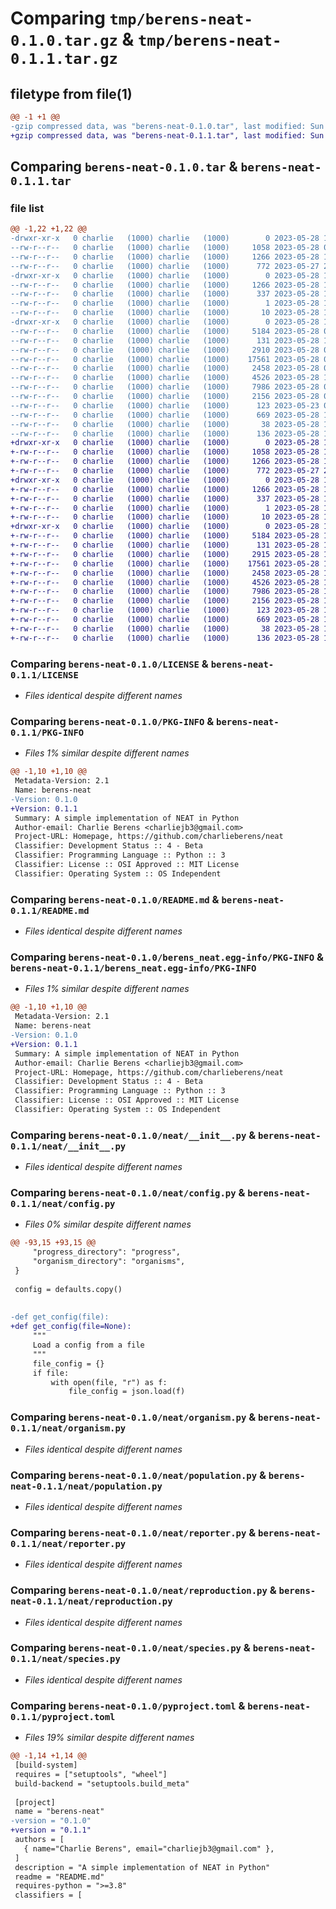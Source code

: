 # Comparing `tmp/berens-neat-0.1.0.tar.gz` & `tmp/berens-neat-0.1.1.tar.gz`

## filetype from file(1)

```diff
@@ -1 +1 @@
-gzip compressed data, was "berens-neat-0.1.0.tar", last modified: Sun May 28 11:12:42 2023, max compression
+gzip compressed data, was "berens-neat-0.1.1.tar", last modified: Sun May 28 11:38:29 2023, max compression
```

## Comparing `berens-neat-0.1.0.tar` & `berens-neat-0.1.1.tar`

### file list

```diff
@@ -1,22 +1,22 @@
-drwxr-xr-x   0 charlie   (1000) charlie   (1000)        0 2023-05-28 11:12:42.161546 berens-neat-0.1.0/
--rw-r--r--   0 charlie   (1000) charlie   (1000)     1058 2023-05-28 09:09:34.000000 berens-neat-0.1.0/LICENSE
--rw-r--r--   0 charlie   (1000) charlie   (1000)     1266 2023-05-28 11:12:42.161546 berens-neat-0.1.0/PKG-INFO
--rw-r--r--   0 charlie   (1000) charlie   (1000)      772 2023-05-27 21:27:50.000000 berens-neat-0.1.0/README.md
-drwxr-xr-x   0 charlie   (1000) charlie   (1000)        0 2023-05-28 11:12:42.151546 berens-neat-0.1.0/berens_neat.egg-info/
--rw-r--r--   0 charlie   (1000) charlie   (1000)     1266 2023-05-28 11:12:42.000000 berens-neat-0.1.0/berens_neat.egg-info/PKG-INFO
--rw-r--r--   0 charlie   (1000) charlie   (1000)      337 2023-05-28 11:12:42.000000 berens-neat-0.1.0/berens_neat.egg-info/SOURCES.txt
--rw-r--r--   0 charlie   (1000) charlie   (1000)        1 2023-05-28 11:12:42.000000 berens-neat-0.1.0/berens_neat.egg-info/dependency_links.txt
--rw-r--r--   0 charlie   (1000) charlie   (1000)       10 2023-05-28 11:12:42.000000 berens-neat-0.1.0/berens_neat.egg-info/top_level.txt
-drwxr-xr-x   0 charlie   (1000) charlie   (1000)        0 2023-05-28 11:12:42.161546 berens-neat-0.1.0/neat/
--rw-r--r--   0 charlie   (1000) charlie   (1000)     5184 2023-05-28 08:59:46.000000 berens-neat-0.1.0/neat/__init__.py
--rw-r--r--   0 charlie   (1000) charlie   (1000)      131 2023-05-28 10:50:26.000000 berens-neat-0.1.0/neat/activations.py
--rw-r--r--   0 charlie   (1000) charlie   (1000)     2910 2023-05-28 09:01:35.000000 berens-neat-0.1.0/neat/config.py
--rw-r--r--   0 charlie   (1000) charlie   (1000)    17561 2023-05-28 08:57:11.000000 berens-neat-0.1.0/neat/organism.py
--rw-r--r--   0 charlie   (1000) charlie   (1000)     2458 2023-05-28 08:57:20.000000 berens-neat-0.1.0/neat/population.py
--rw-r--r--   0 charlie   (1000) charlie   (1000)     4526 2023-05-28 11:07:11.000000 berens-neat-0.1.0/neat/reporter.py
--rw-r--r--   0 charlie   (1000) charlie   (1000)     7986 2023-05-28 08:57:46.000000 berens-neat-0.1.0/neat/reproduction.py
--rw-r--r--   0 charlie   (1000) charlie   (1000)     2156 2023-05-28 08:57:51.000000 berens-neat-0.1.0/neat/species.py
--rw-r--r--   0 charlie   (1000) charlie   (1000)      123 2023-05-23 05:56:11.000000 berens-neat-0.1.0/neat/utils.py
--rw-r--r--   0 charlie   (1000) charlie   (1000)      669 2023-05-28 11:11:47.000000 berens-neat-0.1.0/pyproject.toml
--rw-r--r--   0 charlie   (1000) charlie   (1000)       38 2023-05-28 11:12:42.161546 berens-neat-0.1.0/setup.cfg
--rw-r--r--   0 charlie   (1000) charlie   (1000)      136 2023-05-28 10:40:58.000000 berens-neat-0.1.0/setup.py
+drwxr-xr-x   0 charlie   (1000) charlie   (1000)        0 2023-05-28 11:38:29.221498 berens-neat-0.1.1/
+-rw-r--r--   0 charlie   (1000) charlie   (1000)     1058 2023-05-28 11:15:24.000000 berens-neat-0.1.1/LICENSE
+-rw-r--r--   0 charlie   (1000) charlie   (1000)     1266 2023-05-28 11:38:29.221498 berens-neat-0.1.1/PKG-INFO
+-rw-r--r--   0 charlie   (1000) charlie   (1000)      772 2023-05-27 21:27:50.000000 berens-neat-0.1.1/README.md
+drwxr-xr-x   0 charlie   (1000) charlie   (1000)        0 2023-05-28 11:38:29.221498 berens-neat-0.1.1/berens_neat.egg-info/
+-rw-r--r--   0 charlie   (1000) charlie   (1000)     1266 2023-05-28 11:38:29.000000 berens-neat-0.1.1/berens_neat.egg-info/PKG-INFO
+-rw-r--r--   0 charlie   (1000) charlie   (1000)      337 2023-05-28 11:38:29.000000 berens-neat-0.1.1/berens_neat.egg-info/SOURCES.txt
+-rw-r--r--   0 charlie   (1000) charlie   (1000)        1 2023-05-28 11:38:29.000000 berens-neat-0.1.1/berens_neat.egg-info/dependency_links.txt
+-rw-r--r--   0 charlie   (1000) charlie   (1000)       10 2023-05-28 11:38:29.000000 berens-neat-0.1.1/berens_neat.egg-info/top_level.txt
+drwxr-xr-x   0 charlie   (1000) charlie   (1000)        0 2023-05-28 11:38:29.221498 berens-neat-0.1.1/neat/
+-rw-r--r--   0 charlie   (1000) charlie   (1000)     5184 2023-05-28 11:15:24.000000 berens-neat-0.1.1/neat/__init__.py
+-rw-r--r--   0 charlie   (1000) charlie   (1000)      131 2023-05-28 11:15:24.000000 berens-neat-0.1.1/neat/activations.py
+-rw-r--r--   0 charlie   (1000) charlie   (1000)     2915 2023-05-28 11:37:51.000000 berens-neat-0.1.1/neat/config.py
+-rw-r--r--   0 charlie   (1000) charlie   (1000)    17561 2023-05-28 11:15:24.000000 berens-neat-0.1.1/neat/organism.py
+-rw-r--r--   0 charlie   (1000) charlie   (1000)     2458 2023-05-28 11:15:24.000000 berens-neat-0.1.1/neat/population.py
+-rw-r--r--   0 charlie   (1000) charlie   (1000)     4526 2023-05-28 11:15:24.000000 berens-neat-0.1.1/neat/reporter.py
+-rw-r--r--   0 charlie   (1000) charlie   (1000)     7986 2023-05-28 11:15:24.000000 berens-neat-0.1.1/neat/reproduction.py
+-rw-r--r--   0 charlie   (1000) charlie   (1000)     2156 2023-05-28 11:15:24.000000 berens-neat-0.1.1/neat/species.py
+-rw-r--r--   0 charlie   (1000) charlie   (1000)      123 2023-05-28 11:15:24.000000 berens-neat-0.1.1/neat/utils.py
+-rw-r--r--   0 charlie   (1000) charlie   (1000)      669 2023-05-28 11:38:11.000000 berens-neat-0.1.1/pyproject.toml
+-rw-r--r--   0 charlie   (1000) charlie   (1000)       38 2023-05-28 11:38:29.221498 berens-neat-0.1.1/setup.cfg
+-rw-r--r--   0 charlie   (1000) charlie   (1000)      136 2023-05-28 11:15:24.000000 berens-neat-0.1.1/setup.py
```

### Comparing `berens-neat-0.1.0/LICENSE` & `berens-neat-0.1.1/LICENSE`

 * *Files identical despite different names*

### Comparing `berens-neat-0.1.0/PKG-INFO` & `berens-neat-0.1.1/PKG-INFO`

 * *Files 1% similar despite different names*

```diff
@@ -1,10 +1,10 @@
 Metadata-Version: 2.1
 Name: berens-neat
-Version: 0.1.0
+Version: 0.1.1
 Summary: A simple implementation of NEAT in Python
 Author-email: Charlie Berens <charliejb3@gmail.com>
 Project-URL: Homepage, https://github.com/charlieberens/neat
 Classifier: Development Status :: 4 - Beta
 Classifier: Programming Language :: Python :: 3
 Classifier: License :: OSI Approved :: MIT License
 Classifier: Operating System :: OS Independent
```

### Comparing `berens-neat-0.1.0/README.md` & `berens-neat-0.1.1/README.md`

 * *Files identical despite different names*

### Comparing `berens-neat-0.1.0/berens_neat.egg-info/PKG-INFO` & `berens-neat-0.1.1/berens_neat.egg-info/PKG-INFO`

 * *Files 1% similar despite different names*

```diff
@@ -1,10 +1,10 @@
 Metadata-Version: 2.1
 Name: berens-neat
-Version: 0.1.0
+Version: 0.1.1
 Summary: A simple implementation of NEAT in Python
 Author-email: Charlie Berens <charliejb3@gmail.com>
 Project-URL: Homepage, https://github.com/charlieberens/neat
 Classifier: Development Status :: 4 - Beta
 Classifier: Programming Language :: Python :: 3
 Classifier: License :: OSI Approved :: MIT License
 Classifier: Operating System :: OS Independent
```

### Comparing `berens-neat-0.1.0/neat/__init__.py` & `berens-neat-0.1.1/neat/__init__.py`

 * *Files identical despite different names*

### Comparing `berens-neat-0.1.0/neat/config.py` & `berens-neat-0.1.1/neat/config.py`

 * *Files 0% similar despite different names*

```diff
@@ -93,15 +93,15 @@
     "progress_directory": "progress",
     "organism_directory": "organisms",
 }
 
 config = defaults.copy()
 
 
-def get_config(file):
+def get_config(file=None):
     """
     Load a config from a file
     """
     file_config = {}
     if file:
         with open(file, "r") as f:
             file_config = json.load(f)
```

### Comparing `berens-neat-0.1.0/neat/organism.py` & `berens-neat-0.1.1/neat/organism.py`

 * *Files identical despite different names*

### Comparing `berens-neat-0.1.0/neat/population.py` & `berens-neat-0.1.1/neat/population.py`

 * *Files identical despite different names*

### Comparing `berens-neat-0.1.0/neat/reporter.py` & `berens-neat-0.1.1/neat/reporter.py`

 * *Files identical despite different names*

### Comparing `berens-neat-0.1.0/neat/reproduction.py` & `berens-neat-0.1.1/neat/reproduction.py`

 * *Files identical despite different names*

### Comparing `berens-neat-0.1.0/neat/species.py` & `berens-neat-0.1.1/neat/species.py`

 * *Files identical despite different names*

### Comparing `berens-neat-0.1.0/pyproject.toml` & `berens-neat-0.1.1/pyproject.toml`

 * *Files 19% similar despite different names*

```diff
@@ -1,14 +1,14 @@
 [build-system]
 requires = ["setuptools", "wheel"]
 build-backend = "setuptools.build_meta"
 
 [project]
 name = "berens-neat"
-version = "0.1.0"
+version = "0.1.1"
 authors = [
   { name="Charlie Berens", email="charliejb3@gmail.com" },
 ]
 description = "A simple implementation of NEAT in Python"
 readme = "README.md"
 requires-python = ">=3.8"
 classifiers = [
```

